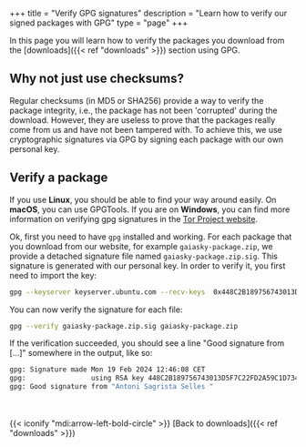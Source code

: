 +++
title = "Verify GPG signatures"
description = "Learn how to verify our signed packages with GPG"
type = "page"
+++


In this page you will learn how to verify the packages you download from the [downloads]({{< ref "downloads" >}}) section using GPG.

## Why not just use checksums?

Regular checksums (in MD5 or SHA256) provide a way to verify the package integrity, i.e., the package has not been 'corrupted' during the download. However, they are useless to prove that the packages really come from us and have not been tampered with. To achieve this, we use cryptographic signatures via GPG by signing each package with our own personal key.

## Verify a package

If you use **Linux**, you should be able to find your way around easily. On **macOS**, you can use GPGTools. If you are on **Windows**, you can find more information on verifying gpg signatures in the [Tor Project website](https://support.torproject.org/tbb/how-to-verify-signature/).

Ok, first you need to have `gpg` installed and working. For each package that you download from our website, for example `gaiasky-package.zip`, we provide a detached signature file named `gaiasky-package.zip.sig`. This signature is generated with our personal key. In order to verify it, you first need to import the key:

```bash
gpg --keyserver keyserver.ubuntu.com --recv-keys  0x448C2B189756743013D5F7C22FD2A59C1D734C1F
```

You can now verify the signature for each file:

```bash
gpg --verify gaiasky-package.zip.sig gaiasky-package.zip
```

If the verification succeeded, you should see a line "Good signature from [...]" somewhere in the output, like so:

```bash
gpg: Signature made Mon 19 Feb 2024 12:46:08 CET
gpg:                using RSA key 448C2B189756743013D5F7C22FD2A59C1D734C1F
gpg: Good signature from "Antoni Sagrista Selles "
```
<br><br>
{{< iconify "mdi:arrow-left-bold-circle" >}} [Back to downloads]({{< ref "downloads" >}})
